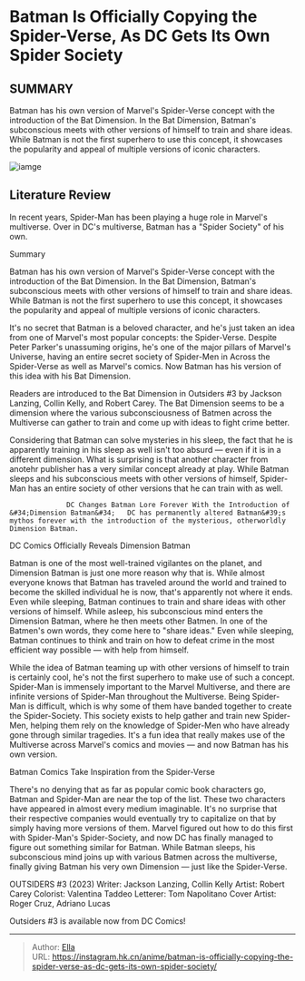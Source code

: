 # Batman Is Officially Copying the Spider-Verse, As DC Gets Its Own Spider Society


## SUMMARY 



  Batman has his own version of Marvel&#39;s Spider-Verse concept with the introduction of the Bat Dimension.   In the Bat Dimension, Batman&#39;s subconscious meets with other versions of himself to train and share ideas.   While Batman is not the first superhero to use this concept, it showcases the popularity and appeal of multiple versions of iconic characters.  

![iamge](https://static1.srcdn.com/wordpress/wp-content/uploads/2024/01/batman-meets-his-other-multiversal-selves.jpg)

## Literature Review

In recent years, Spider-Man has been playing a huge role in Marvel&#39;s multiverse. Over in DC&#39;s multiverse, Batman has a &#34;Spider Society&#34; of his own.





Summary

  Batman has his own version of Marvel&#39;s Spider-Verse concept with the introduction of the Bat Dimension.   In the Bat Dimension, Batman&#39;s subconscious meets with other versions of himself to train and share ideas.   While Batman is not the first superhero to use this concept, it showcases the popularity and appeal of multiple versions of iconic characters.  







It&#39;s no secret that Batman is a beloved character, and he&#39;s just taken an idea from one of Marvel&#39;s most popular concepts: the Spider-Verse. Despite Peter Parker&#39;s unassuming origins, he&#39;s one of the major pillars of Marvel&#39;s Universe, having an entire secret society of Spider-Men in Across the Spider-Verse as well as Marvel&#39;s comics. Now Batman has his version of this idea with his Bat Dimension.

Readers are introduced to the Bat Dimension in Outsiders #3 by Jackson Lanzing, Collin Kelly, and Robert Carey. The Bat Dimension seems to be a dimension where the various subconsciousness of Batmen across the Multiverse can gather to train and come up with ideas to fight crime better.

          

Considering that Batman can solve mysteries in his sleep, the fact that he is apparently training in his sleep as well isn&#39;t too absurd — even if it is in a different dimension. What is surprising is that another character from anotehr publisher has a very similar concept already at play. While Batman sleeps and his subconscious meets with other versions of himself, Spider-Man has an entire society of other versions that he can train with as well.




                  DC Changes Batman Lore Forever With the Introduction of &#34;Dimension Batman&#34;   DC has permanently altered Batman&#39;s mythos forever with the introduction of the mysterious, otherworldly Dimension Batman.    


 DC Comics Officially Reveals Dimension Batman 
          

Batman is one of the most well-trained vigilantes on the planet, and Dimension Batman is just one more reason why that is. While almost everyone knows that Batman has traveled around the world and trained to become the skilled individual he is now, that&#39;s apparently not where it ends. Even while sleeping, Batman continues to train and share ideas with other versions of himself. While asleep, his subconscious mind enters the Dimension Batman, where he then meets other Batmen. In one of the Batmen&#39;s own words, they come here to &#34;share ideas.&#34; Even while sleeping, Batman continues to think and train on how to defeat crime in the most efficient way possible — with help from himself.




While the idea of Batman teaming up with other versions of himself to train is certainly cool, he&#39;s not the first superhero to make use of such a concept. Spider-Man is immensely important to the Marvel Multiverse, and there are infinite versions of Spider-Man throughout the Multiverse. Being Spider-Man is difficult, which is why some of them have banded together to create the Spider-Society. This society exists to help gather and train new Spider-Men, helping them rely on the knowledge of Spider-Men who have already gone through similar tragedies. It&#39;s a fun idea that really makes use of the Multiverse across Marvel&#39;s comics and movies — and now Batman has his own version.



 Batman Comics Take Inspiration from the Spider-Verse 
          

There&#39;s no denying that as far as popular comic book characters go, Batman and Spider-Man are near the top of the list. These two characters have appeared in almost every medium imaginable. It&#39;s no surprise that their respective companies would eventually try to capitalize on that by simply having more versions of them. Marvel figured out how to do this first with Spider-Man&#39;s Spider-Society, and now DC has finally managed to figure out something similar for Batman. While Batman sleeps, his subconscious mind joins up with various Batmen across the multiverse, finally giving Batman his very own Dimension — just like the Spider-Verse.




 OUTSIDERS #3 (2023)                  Writer: Jackson Lanzing, Collin Kelly   Artist: Robert Carey   Colorist: Valentina Taddeo   Letterer: Tom Napolitano   Cover Artist: Roger Cruz, Adriano Lucas      



Outsiders #3 is available now from DC Comics!



---

> Author: [Ella](https://instagram.hk.cn/)  
> URL: https://instagram.hk.cn/anime/batman-is-officially-copying-the-spider-verse-as-dc-gets-its-own-spider-society/  

